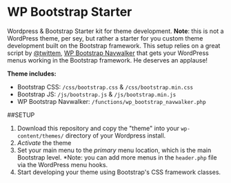WP Bootstrap Starter
====================

Wordpress &amp; Bootstrap Starter kit for theme development. **Note**: this is not a WordPress theme, per sey, but rather a starter for you custom theme development built on the Bootstrap framework. This setup relies on a great script by [@twittem](https://github.com/twittem), [WP Bootstrap Navwalker](https://github.com/twittem/wp-bootstrap-navwalker) that gets your WordPress menus working in the Bootstrap framework. He deserves an applause!

**Theme includes:**

* Bootstrap CSS: `/css/bootstrap.css` &amp; `/css/bootstrap.min.css`
* Bootstrap JS: `/js/bootstrap.js` &amp; `/js/bootstrap.min.js`
* WP Bootstrap Navwalker: `/functions/wp_bootstrap_navwalker.php`

##SETUP

1. Download this repository and copy the "theme" into your `wp-content/themes/` directory of your Wordpress install.
2. *Activate* the theme
3. Set your main menu to the *primary* menu location, which is the main Bootstrap level. *Note: you can add more menus in the `header.php` file via the WordPress menu hooks.
4. Start developing your theme using Bootstrap's CSS framework classes.